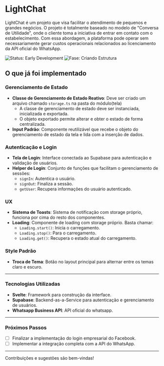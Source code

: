 # LightChat

LightChat é um projeto que visa facilitar o atendimento de pequenos e grandes negócios. O projeto é totalmente baseado no modelo de "Conversa de Utilidade", onde o cliente toma a iniciativa de entrar em contato com o estabelecimento. Com essa abordagem, a plataforma pode operar sem necessariamente gerar custos operacionais relacionados ao licenciamento da API oficial do WhatsApp.

![Status: Early Development](https://img.shields.io/badge/Status-Early_Development-blue)
![Fase: Criando Estrutura](https://img.shields.io/badge/Fase-Criando_Estrutura-green)

## O que já foi implementado

### Gerenciamento de Estado
- **Classe de Gerenciamento de Estado Reativo**: Deve ser criado um arquivo chamado `storage.ts` na pasta do módulo(tela)
  - A classe de gerenciamento de estado deve ser instanciada, inicializada e exportada.
  - O objeto exportado permite alterar e obter o estado de forma centralizada.
- **Input Padrão**: Componente reutilizável que recebe o objeto do gerenciamento de estado da tela e lida com a inserção de dados.

### Autenticação e Login
- **Tela de Login**: Interface conectada ao Supabase para autenticação e validação de usuários.
- **Helper de Login**: Conjunto de funções que facilitam o gerenciamento de sessões:
  - `signIn`: Autentica o usuário.
  - `signOut`: Finaliza a sessão.
  - `getUser`: Recupera informações do usuário autenticado.

### UX
- **Sistema de Toasts**: Sistema de notificação com storage próprio, funciona por cima do resto dos componentes.
- **Loading**: Componente de loading com storage próprio. Basta chamar:
  - `Loading.start()`: Inicia o carregamento.
  - `Loading.stop()`: Para o carregamento.
  - `Loading.get()`: Recupera o estado atual do carregamento.

### Style Padrão
- **Troca de Tema**: Botão no layout principal para alternar entre os temas claro e escuro.

---

### Tecnologias Utilizadas

- **Svelte**: Framework para construção da interface.
- **Supabase**: Backend-as-a-Service para autenticação e gerenciamento de usuários.
- **Whatsapp Business API**: API oficial do whatsapp.

---

### Próximos Passos

- [ ] Finalizar a implementação do login empresarial do Facebook.
- [ ] Implementar a integração completa com a API do WhatsApp.

---

Contribuições e sugestões são bem-vindas!
